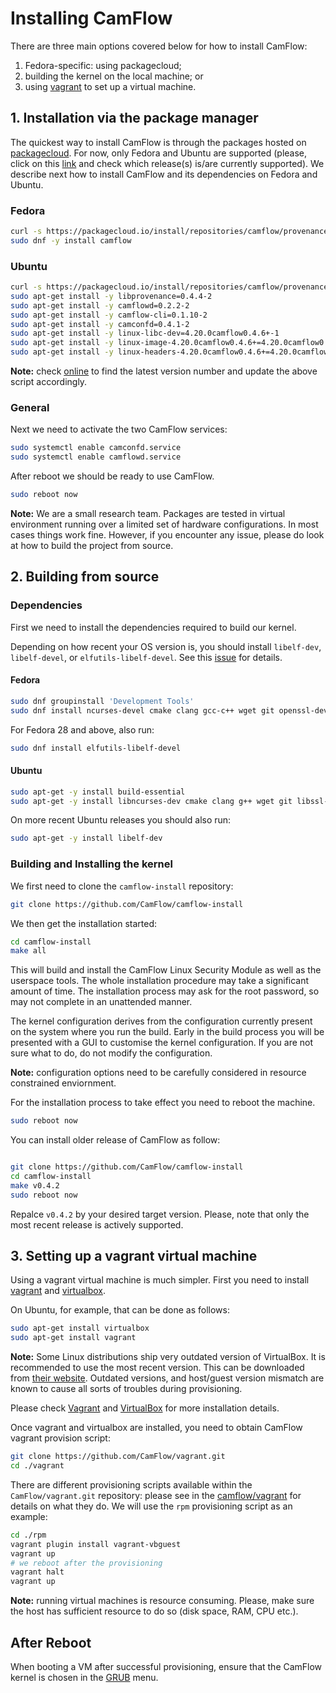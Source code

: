 # Installing CamFlow

There are three main options covered below for how to install CamFlow:
1. Fedora-specific: using packagecloud;
2. building the kernel on the local machine; or
3. using [vagrant](https://www.vagrantup.com/) to set up a virtual machine.

## 1. Installation via the package manager

The quickest way to install CamFlow is through the packages hosted on [packagecloud](https://packagecloud.io/camflow/provenance). For now, only Fedora and Ubuntu are supported (please, click on this [link](https://packagecloud.io/camflow/provenance) and check which release(s) is/are currently supported). We describe next how to install CamFlow and its dependencies on Fedora and Ubuntu.

### Fedora

``` BASH
curl -s https://packagecloud.io/install/repositories/camflow/provenance/script.rpm.sh | sudo bash
sudo dnf -y install camflow
```

### Ubuntu
```BASH
curl -s https://packagecloud.io/install/repositories/camflow/provenance/script.deb.sh | sudo bash
sudo apt-get install -y libprovenance=0.4.4-2
sudo apt-get install -y camflowd=0.2.2-2
sudo apt-get install -y camflow-cli=0.1.10-2
sudo apt-get install -y camconfd=0.4.1-2
sudo apt-get install -y linux-libc-dev=4.20.0camflow0.4.6+-1
sudo apt-get install -y linux-image-4.20.0camflow0.4.6+=4.20.0camflow0.4.6+-1
sudo apt-get install -y linux-headers-4.20.0camflow0.4.6+=4.20.0camflow0.4.6+-1
```

**Note:** check [online](https://packagecloud.io/camflow/provenance) to find the latest version number and update the above script accordingly.

### General


Next we need to activate the two CamFlow services:

``` BASH
sudo systemctl enable camconfd.service
sudo systemctl enable camflowd.service
```

After reboot we should be ready to use CamFlow.

``` BASH
sudo reboot now
```

**Note:** We are a small research team. Packages are tested in virtual environment running over a limited set of hardware configurations. In most cases things work fine. However, if you encounter any issue, please do look at how to build the project from source.

## 2. Building from source

### Dependencies

First we need to install the dependencies required to build our kernel.

Depending on how recent your OS version is, you should install `libelf-dev`, `libelf-devel`, or `elfutils-libelf-devel`.
See this [issue](https://github.com/CamFlow/documentation/issues/3) for details.

#### Fedora

``` BASH
sudo dnf groupinstall 'Development Tools'
sudo dnf install ncurses-devel cmake clang gcc-c++ wget git openssl-devel zlib patch mosquitto bison flex ruby
```

For Fedora 28 and above, also run:

``` BASH
sudo dnf install elfutils-libelf-devel
```

#### Ubuntu

``` BASH
sudo apt-get -y install build-essential
sudo apt-get -y install libncurses-dev cmake clang g++ wget git libssl-dev bc nano patch mosquitto bison flex ruby
```

On more recent Ubuntu releases you should also run:

``` BASH
sudo apt-get -y install libelf-dev
```

### Building and Installing the kernel

We first need to clone the `camflow-install` repository:

``` BASH
git clone https://github.com/CamFlow/camflow-install
```

We then get the installation started:
``` BASH
cd camflow-install
make all
```

This will build and install the CamFlow Linux Security Module as well as the userspace tools. The whole installation procedure may take a significant amount of time. The installation process may ask for the root password, so may not complete in an unattended manner.

The kernel configuration derives from the configuration currently present on the system where you run the build. Early in the build process you will be presented with a GUI to customise the kernel configuration. If you are not sure what to do, do not modify the configuration.

**Note:** configuration options need to be carefully considered in resource constrained enviornment.

For the installation process to take effect you need to reboot the machine.

``` BASH
sudo reboot now
```

You can install older release of CamFlow as follow:

``` BASH

git clone https://github.com/CamFlow/camflow-install
cd camflow-install
make v0.4.2
sudo reboot now
```

Repalce `v0.4.2` by your desired target version.
Please, note that only the most recent release is actively supported.

## 3. Setting up a vagrant virtual machine

Using a vagrant virtual machine is much simpler. First you need to install [vagrant](https://www.vagrantup.com/docs/installation/) and [virtualbox](https://www.virtualbox.org/manual/ch02.html).

On Ubuntu, for example, that can be done as follows:
``` BASH
sudo apt-get install virtualbox
sudo apt-get install vagrant
```

**Note:** Some Linux distributions ship very outdated version of VirtualBox. It is recommended to use the most recent version. This can be downloaded from [their website](https://www.virtualbox.org/wiki/Downloads). Outdated versions, and host/guest version mismatch are known to cause all sorts of troubles during provisioning.

Please check [Vagrant](https://www.vagrantup.com/downloads.html) and [VirtualBox](https://www.virtualbox.org/wiki/Downloads) for more installation details.

Once vagrant and virtualbox are installed, you need to obtain CamFlow vagrant provision script:
``` BASH
git clone https://github.com/CamFlow/vagrant.git
cd ./vagrant
```

There are different provisioning scripts available within the `CamFlow/vagrant.git` repository: please see in the [camflow/vagrant](https://github.com/CamFlow/vagrant) for details on what they do. We will use the `rpm` provisioning script as an example:
``` BASH
cd ./rpm
vagrant plugin install vagrant-vbguest
vagrant up
# we reboot after the provisioning
vagrant halt
vagrant up
```


**Note:** running virtual machines is resource consuming. Please, make sure the host has sufficient resource to do so (disk space, RAM, CPU etc.).

## After Reboot

When booting a VM after successful provisioning, ensure that the CamFlow kernel is chosen in the [GRUB](https://www.gnu.org/software/grub/) menu.

